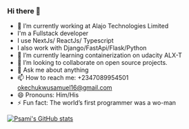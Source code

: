 ### Hi there 👋




- 🔭 I’m currently working at Alajo Technologies Limited
-    I'm a Fullstack developer
-    I use NextJs/ ReactJs/ Typescript
-    I also work with Django/FastApi/Flask/Python
- 🌱 I’m currently learning containerization on udacity ALX-T
- 👯 I’m looking to collaborate on open source projects.
- 💬 Ask me about anything
- 📫 How to reach me: +2347089954501 okechukwusamuel16@gmail.com
- 😄 Pronouns: Him/His
- ⚡ Fun fact: The world’s first programmer was a wo-man

[![Psami's GitHub stats](https://github-readme-stats.vercel.app/api?username=Psami-wondah&show_icons=true&theme=dark&count_private=true)](https://github.com/Psami-wondah/github-readme-stats&show_icons=true&theme=dark&count_private=true)




